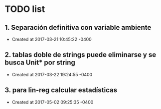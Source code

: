 # TODO list
## 1. Separación definitiva con variable ambiente
- Created at   2017-03-21 10:45:22 -0400

## 2. tablas doble de strings puede eliminarse y se busca Unit* por string
- Created at   2017-03-22 19:24:55 -0400

## 3. para lin-reg calcular estadísticas
- Created at   2017-05-02 09:25:35 -0400


